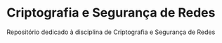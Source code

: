 Criptografia e Segurança de Redes
===

Repositório dedicado à disciplina de Criptografia e Segurança de Redes

